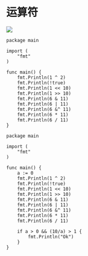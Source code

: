 # 运算符
<img src='https://github.com/KenNaNa/go_learing/blob/master/img/15.png'>

```
package main

import (
	"fmt"
)

func main() {
	fmt.Println(1 ^ 2)
	fmt.Println(!true)
	fmt.Println(1 << 10)
	fmt.Println(1 >> 10)
	fmt.Println(6 & 11)
	fmt.Println(6 | 11)
	fmt.Println(6 &^ 11)
	fmt.Println(6 * 11)
	fmt.Println(6 / 11)
}
```



```
package main

import (
	"fmt"
)

func main() {
	a := 0
	fmt.Println(1 ^ 2)
	fmt.Println(!true)
	fmt.Println(1 << 10)
	fmt.Println(1 >> 10)
	fmt.Println(6 & 11)
	fmt.Println(6 | 11)
	fmt.Println(6 &^ 11)
	fmt.Println(6 * 11)
	fmt.Println(6 / 11)

	if a > 0 && (10/a) > 1 {
		fmt.Println("Ok")
	}
}
```
